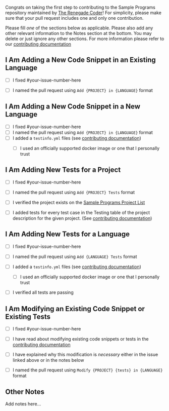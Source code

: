 Congrats on taking the first step to contributing to the Sample Programs repository maintained by [The Renegade Coder][renegade-coder]! 
For simplicity, please make sure that your pull request includes one and only one contribution.

Please fill _one_ of the sections below as applicable.
Please also add any other relevant information to the Notes section at the bottom.
You may delete or just ignore any other sections.
For more information please refer to our [contributing documentation][contributing]

## I Am Adding a New Code Snippet in an Existing Language

- [ ] I fixed #your-issue-number-here
- [ ] I named the pull request using `Add {PROJECT} in {LANGUAGE}` format
  
  
## I Am Adding a New Code Snippet in a New Language

- [ ] I fixed #your-issue-number-here
- [ ] I named the pull request using `Add {PROJECT} in {LANGUAGE}` format
- [ ] I added a `testinfo.yml` files (see [contributing documentation][contributing-new-language])
  - [ ] I used an officially supported docker image or one that I personally trust
  

## I Am Adding New Tests for a Project

- [ ] I fixed #your-issue-number-here
- [ ] I named the pull request using `Add {PROJECT} Tests` format
- [ ] I verified the project exists on the [Sample Programs Project List][sample-programs-project-list]
- [ ] I added tests for every test case in the Testing table of the project description for the given project. (See [contributing documentation][contributing-tests-in-detail])


## I Am Adding New Tests for a Language

- [ ] I fixed #your-issue-number-here
- [ ] I named the pull request using `Add {LANGUAGE} Tests` format
- [ ] I added a `testinfo.yml` files (see [contributing documentation][contributing-new-language])
  - [ ] I used an officially supported docker image or one that I personally trust
- [ ] I verified all tests are passing

  
## I Am Modifying an Existing Code Snippet or Existing Tests

- [ ] I fixed #your-issue-number-here
- [ ] I have read about modifying existing code snippets or tests in the [contributing documentation][contributing-modifications]
- [ ] I have explained why this modification is _necessary_ either in the issue linked above or in the notes below
- [ ] I named the pull request using `Modify {PROJECT} {tests} in {LANGUAGE}` format


## Other Notes

Add notes here...



[renegade-coder]: https://therenegadecoder.com/
[contributing-plagiarism]: https://github.com/TheRenegadeCoder/sample-programs/blob/master/.github/CONTRIBUTING.md#plagiarism
[contributing-new-project]: https://github.com/TheRenegadeCoder/sample-programs/blob/master/.github/CONTRIBUTING.md#requirements-for-a-new-project
[contributing-new-language]: https://github.com/TheRenegadeCoder/sample-programs/blob/master/.github/CONTRIBUTING.md#requirements-for-a-new-language
[contributing-readme]: https://github.com/TheRenegadeCoder/sample-programs/blob/master/.github/CONTRIBUTING.md#create-readmes
[contributing-tests-in-detail]: https://github.com/TheRenegadeCoder/sample-programs/blob/master/.github/CONTRIBUTING.md#tests-in-detail
[contributing]: ../CONTRIBUTING.md
[sample-programs-project-list]: https://sampleprograms.io/projects/
[contributing-modifications]: https://github.com/TheRenegadeCoder/sample-programs/blob/master/.github/CONTRIBUTING.md#modifying-existing-code-snippets
